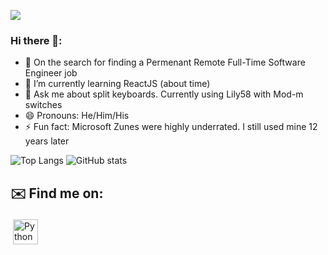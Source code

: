 ![](https://visitor-badge.laobi.icu/badge?page_id=PilarCha)

### Hi there 👋:

<!--
**PilarCha/PilarCha** is a ✨ _special_ ✨ repository because its `README.md` (this file) appears on your GitHub profile.

Here are some ideas to get you started:
-->
- 🔭 On the search for finding a Permenant Remote Full-Time Software Engineer job
- 🌱 I’m currently learning ReactJS (about time)
- 💬 Ask me about split keyboards. Currently using Lily58 with Mod-m switches
- :smile: Pronouns: He/Him/His
- ⚡ Fun fact: Microsoft Zunes were highly underrated. I still used mine 12 years later

![Top Langs](https://github-readme-stats.vercel.app/api/top-langs/?username=PilarCha&theme=radical&hide=HTML,css) 
![GitHub stats](https://github-readme-stats.vercel.app/api?username=PilarCha&show_icons=true&theme=radical)


## ✉️ Find me on:

<p align="left">
 <a href="https://www.linkedin.com/in/pilar-chavez/" target="_blank" rel="noopener noreferrer"> <img src="https://cdn.jsdelivr.net/npm/simple-icons@v3/icons/linkedin.svg" alt="Python" height="40" style="vertical-align:top; margin:4px"></a>
</p>

<br />
